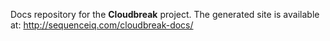Docs repository for the **Cloudbreak** project. The generated site is available at: http://sequenceiq.com/cloudbreak-docs/
